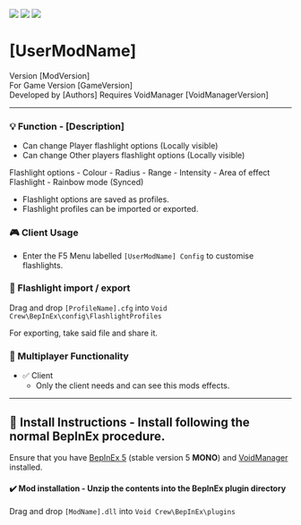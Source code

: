 [![](https://img.shields.io/badge/-Void_Crew_Modding_Team-111111?style=just-the-label&logo=github&labelColor=24292f)](https://github.com/Void-Crew-Modding-Team)
![](https://img.shields.io/badge/Game%20Version-[GameVersion]-111111?style=flat&labelColor=24292f&color=111111)
[![](https://img.shields.io/discord/1180651062550593536.svg?&logo=discord&logoColor=ffffff&style=flat&label=Discord&labelColor=24292f&color=111111)](https://discord.gg/g2u5wpbMGu "Void Crew Modding Discord")

# [UserModName]

Version [ModVersion]  
For Game Version [GameVersion]  
Developed by [Authors]
Requires VoidManager [VoidManagerVersion]


---------------------

### 💡 Function - [Description]

- Can change Player flashlight options  (Locally visible)
- Can change Other players flashlight options (Locally visible)

Flashlight options
	- Colour
	- Radius
	- Range
	- Intensity
	- Area of effect Flashlight
	- Rainbow mode (Synced)

- Flashlight options are saved as profiles.
- Flashlight profiles can be imported or exported.

### 🎮 Client Usage

- Enter the F5 Menu labelled `[UserModName] Config` to customise flashlights.

### 👥 Flashlight import / export

Drag and drop `[ProfileName].cfg` into `Void Crew\BepInEx\config\FlashlightProfiles`

For exporting, take said file and share it.


### 👥 Multiplayer Functionality

- ✅ Client
  - Only the client needs and can see this mods effects.

---------------------

## 🔧 Install Instructions - **Install following the normal BepInEx procedure.**

Ensure that you have [BepInEx 5](https://thunderstore.io/c/void-crew/p/BepInEx/BepInExPack/) (stable version 5 **MONO**) and [VoidManager](https://thunderstore.io/c/void-crew/p/VoidCrewModdingTeam/VoidManager/) installed.

#### ✔️ Mod installation - **Unzip the contents into the BepInEx plugin directory**

Drag and drop `[ModName].dll` into `Void Crew\BepInEx\plugins`